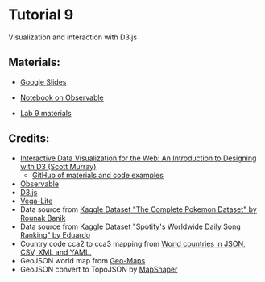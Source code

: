# Tutorial 9

Visualization and interaction with D3.js

## Materials:

- [Google Slides](https://bit.ly/vis-t09)

- [Notebook on Observable](https://bit.ly/vis-t09-ob)

- [Lab 9 materials](./lab9)

## Credits:
- [Interactive Data Visualization for the Web: An Introduction to Designing with D3 (Scott Murray)](https://alignedleft.com/work/d3-book-2e)
  - [GitHub of materials and code examples](https://github.com/alignedleft/d3-book)
- [Observable](https://observablehq.com)
- [D3.js](https://d3js.org/)
- [Vega-Lite](https://vega.github.io/vega-lite)
- Data source from [Kaggle Dataset "The Complete Pokemon Dataset" by Rounak Banik](https://www.kaggle.com/rounakbanik/pokemon)
- Data source from [Kaggle Dataset "Spotify's Worldwide Daily Song Ranking" by Eduardo](https://www.kaggle.com/edumucelli/spotifys-worldwide-daily-song-ranking)
- Country code cca2 to cca3 mapping from [World countries in JSON, CSV, XML and YAML.](https://github.com/mledoze/countries)
- GeoJSON world map from [Geo-Maps](https://github.com/simonepri/geo-maps)
- GeoJSON convert to TopoJSON by [MapShaper](https://mapshaper.org)
